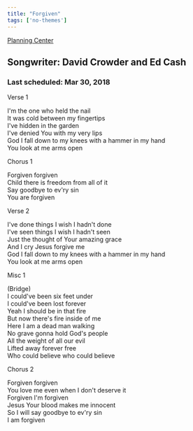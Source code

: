 ```yaml
---
title: "Forgiven"
tags: ['no-themes']
---
```


[Planning Center](https://services.planningcenteronline.com/songs/13963339)

## Songwriter: David Crowder and Ed Cash
### Last scheduled: Mar 30, 2018          

Verse 1  
  
I'm the one who held the nail  
It was cold between my fingertips  
I've hidden in the garden  
I've denied You with my very lips  
God I fall down to my knees with a hammer in my hand  
You look at me arms open  
  
Chorus 1  
  
Forgiven forgiven  
Child there is freedom from all of it  
Say goodbye to ev'ry sin  
You are forgiven  
  
Verse 2  
  
I've done things I wish I hadn't done  
I've seen things I wish I hadn't seen  
Just the thought of Your amazing grace  
And I cry Jesus forgive me  
God I fall down to my knees with a hammer in my hand  
You look at me arms open  
  
Misc 1  
  
(Bridge)  
I could've been six feet under  
I could've been lost forever  
Yeah I should be in that fire  
But now there's fire inside of me  
Here I am a dead man walking  
No grave gonna hold God's people  
All the weight of all our evil  
Lifted away forever free  
Who could believe who could believe  
  
Chorus 2  
  
Forgiven forgiven  
You love me even when I don't deserve it  
Forgiven I'm forgiven  
Jesus Your blood makes me innocent  
So I will say goodbye to ev'ry sin  
I am forgiven

